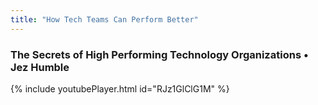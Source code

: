 ```yaml
---
title: "How Tech Teams Can Perform Better"
---
```


### The Secrets of High Performing Technology Organizations • Jez Humble

{% include youtubePlayer.html id="RJz1GlClG1M" %}
